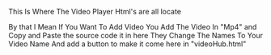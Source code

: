 This Is Where The Video Player Html's are all locate 

By that I Mean If You Want To Add Video You Add The Video In "Mp4" and Copy and Paste the source code it in here They Change The Names To Your Video Name And add a button to make it come here in "videoHub.html"
